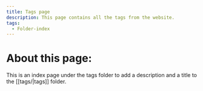 ```yaml
---
title: Tags page
description: This page contains all the tags from the website.
tags:
  - Folder-index
---
```

# About this page:

This is an index page under the tags folder to add a description and a title to the [[tags/|tags]] folder.
